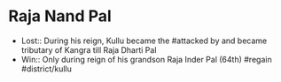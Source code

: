# Raja Nand Pal
* Lost:: During his reign, Kullu became the #attacked by and became tributary of Kangra till Raja Dharti Pal
* Win:: Only during reign of his grandson Raja Inder Pal (64th) #regain #district/kullu